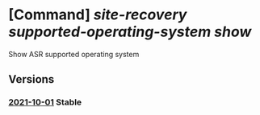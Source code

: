 # [Command] _site-recovery supported-operating-system show_

Show ASR supported operating system

## Versions

### [2021-10-01](/Resources/mgmt-plane/L3N1YnNjcmlwdGlvbnMve30vcmVzb3VyY2Vncm91cHMve30vcHJvdmlkZXJzL21pY3Jvc29mdC5yZWNvdmVyeXNlcnZpY2VzL3ZhdWx0cy97fS9yZXBsaWNhdGlvbnN1cHBvcnRlZG9wZXJhdGluZ3N5c3RlbXM=/2021-10-01.xml) **Stable**

<!-- mgmt-plane /subscriptions/{}/resourcegroups/{}/providers/microsoft.recoveryservices/vaults/{}/replicationsupportedoperatingsystems 2021-10-01 -->

